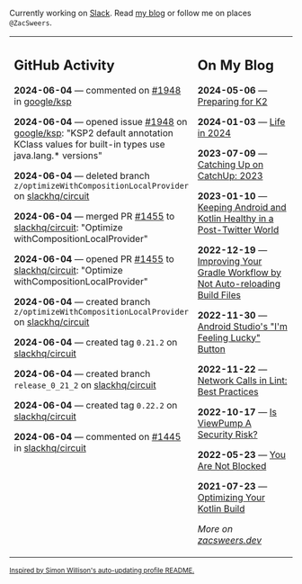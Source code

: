 Currently working on [Slack](https://slack.com/). Read [my blog](https://zacsweers.dev/) or follow me on places `@ZacSweers`.

<table><tr><td valign="top" width="60%">

## GitHub Activity
<!-- githubActivity starts -->
**2024-06-04** — commented on [#1948](https://github.com/google/ksp/issues/1948#issuecomment-2148040492) in [google/ksp](https://github.com/google/ksp)

**2024-06-04** — opened issue [#1948](https://github.com/google/ksp/issues/1948) on [google/ksp](https://github.com/google/ksp): "KSP2 default annotation KClass values for built-in types use java.lang.* versions"

**2024-06-04** — deleted branch `z/optimizeWithCompositionLocalProvider` on [slackhq/circuit](https://github.com/slackhq/circuit)

**2024-06-04** — merged PR [#1455](https://github.com/slackhq/circuit/pull/1455) to [slackhq/circuit](https://github.com/slackhq/circuit): "Optimize withCompositionLocalProvider"

**2024-06-04** — opened PR [#1455](https://github.com/slackhq/circuit/pull/1455) to [slackhq/circuit](https://github.com/slackhq/circuit): "Optimize withCompositionLocalProvider"

**2024-06-04** — created branch `z/optimizeWithCompositionLocalProvider` on [slackhq/circuit](https://github.com/slackhq/circuit)

**2024-06-04** — created tag `0.21.2` on [slackhq/circuit](https://github.com/slackhq/circuit)

**2024-06-04** — created branch `release_0_21_2` on [slackhq/circuit](https://github.com/slackhq/circuit)

**2024-06-04** — created tag `0.22.2` on [slackhq/circuit](https://github.com/slackhq/circuit)

**2024-06-04** — commented on [#1445](https://github.com/slackhq/circuit/issues/1445#issuecomment-2147839883) in [slackhq/circuit](https://github.com/slackhq/circuit)
<!-- githubActivity ends -->
</td><td valign="top" width="40%">

## On My Blog
<!-- blog starts -->
**2024-05-06** — [Preparing for K2](https://www.zacsweers.dev/preparing-for-k2/)

**2024-01-03** — [Life in 2024](https://www.zacsweers.dev/life-in-2024/)

**2023-07-09** — [Catching Up on CatchUp: 2023](https://www.zacsweers.dev/catching-up-on-catchup-2023/)

**2023-01-10** — [Keeping Android and Kotlin Healthy in a Post-Twitter World](https://www.zacsweers.dev/keeping-android-healthy/)

**2022-12-19** — [Improving Your Gradle Workflow by Not Auto-reloading Build Files](https://www.zacsweers.dev/improving-your-workflow-by-not-auto-reloading-build-files/)

**2022-11-30** — [Android Studio's "I'm Feeling Lucky" Button](https://www.zacsweers.dev/android-studios-im-feeling-lucky-button/)

**2022-11-22** — [Network Calls in Lint: Best Practices](https://www.zacsweers.dev/network-calls-in-lint-best-practices/)

**2022-10-17** — [Is ViewPump A Security Risk?](https://www.zacsweers.dev/is-viewpump-a-security-risk/)

**2022-05-23** — [You Are Not Blocked](https://www.zacsweers.dev/you-are-not-blocked/)

**2021-07-23** — [Optimizing Your Kotlin Build](https://www.zacsweers.dev/optimizing-your-kotlin-build/)
<!-- blog ends -->
_More on [zacsweers.dev](https://zacsweers.dev/)_
</td></tr></table>

<sub><a href="https://simonwillison.net/2020/Jul/10/self-updating-profile-readme/">Inspired by Simon Willison's auto-updating profile README.</a></sub>